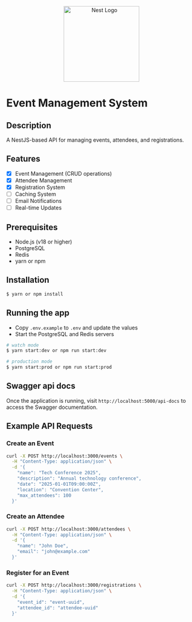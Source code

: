 <p align="center">
  <a href="http://nestjs.com/" target="blank"><img src="https://nestjs.com/img/logo-small.svg" width="200" alt="Nest Logo" /></a>
</p>

[circleci-image]: https://img.shields.io/circleci/build/github/nestjs/nest/master?token=abc123def456
[circleci-url]: https://circleci.com/gh/nestjs/nest

# Event Management System

## Description

A NestJS-based API for managing events, attendees, and registrations.

## Features

- [x] Event Management (CRUD operations)
- [x] Attendee Management
- [x] Registration System
- [ ] Caching System
- [ ] Email Notifications
- [ ] Real-time Updates

## Prerequisites

- Node.js (v18 or higher)
- PostgreSQL
- Redis
- yarn or npm

## Installation

```bash
$ yarn or npm install
```

## Running the app

- Copy `.env.example` to `.env` and update the values
- Start the PostgreSQL and Redis servers

```bash
# watch mode
$ yarn start:dev or npm run start:dev

# production mode
$ yarn start:prod or npm run start:prod
```

## Swagger api docs

Once the application is running, visit `http://localhost:5000/api-docs` to access the Swagger documentation.

## Example API Requests

### Create an Event

```bash
curl -X POST http://localhost:3000/events \
  -H "Content-Type: application/json" \
  -d '{
    "name": "Tech Conference 2025",
    "description": "Annual technology conference",
    "date": "2025-01-01T09:00:00Z",
    "location": "Convention Center",
    "max_attendees": 100
  }'
```

### Create an Attendee

```bash
curl -X POST http://localhost:3000/attendees \
  -H "Content-Type: application/json" \
  -d '{
    "name": "John Doe",
    "email": "john@example.com"
  }'
```

### Register for an Event

```bash
curl -X POST http://localhost:3000/registrations \
  -H "Content-Type: application/json" \
  -d '{
    "event_id": "event-uuid",
    "attendee_id": "attendee-uuid"
  }'
```

